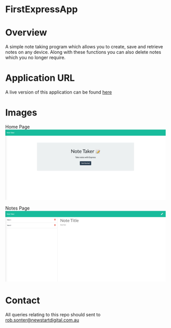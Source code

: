 # FirstExpressApp

# Overview

A simple note taking program which allows you to create, save and retrieve notes on any device.  Along with these functions you can also delete notes which you no longer require.

# Application URL

A live version of this application can be found [here](https://floating-reef-64507.herokuapp.com)

# Images

Home Page
![index html screenshot](public/images/indexscreenshot.png)

Notes Page
![notes html screenshot](public/images/notesscreenshot.png)

# Contact

All queries relating to this repo should sent to [rob.sonter@newstartdigital.com.au](mailto:rob.sonter@newstartdigital.com.au)

